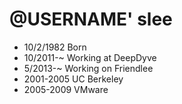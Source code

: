 @USERNAME' slee
===============

- 10/2/1982 Born
- 10/2011-~ Working at DeepDyve
- 5/2013-~ Working on Friendlee
- 2001-2005 UC Berkeley
- 2005-2009 VMware
